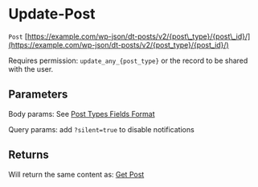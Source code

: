 # Update-Post

`Post` [https://example.com/wp-json/dt-posts/v2/{post\_type}/{post\_id}/](https://example.com/wp-json/dt-posts/v2/{post_type}/{post_id}/)

Requires permission: `update_any_{post_type}` or the record to be shared with the user.

## Parameters

Body params: See [Post Types Fields Format](post-types-fields-format.md)

Query params: add `?silent=true` to disable notifications

## Returns

Will return the same content as: [Get Post](get-post.md)
